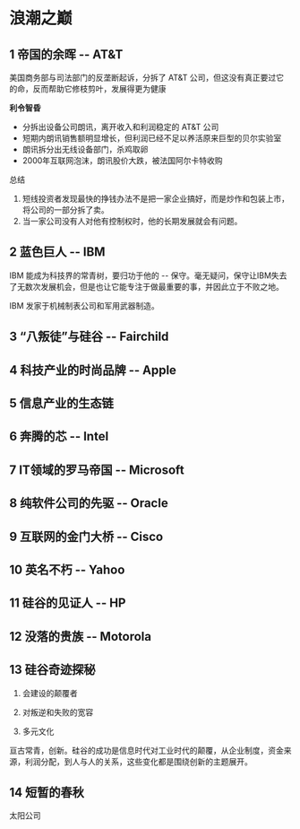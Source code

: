 # 浪潮之巅

## 1 帝国的余晖 -- AT&T

美国商务部与司法部门的反垄断起诉，分拆了 AT&T 公司，但这没有真正要过它的命，反而帮助它修枝剪叶，发展得更为健康

**利令智昏**

* 分拆出设备公司朗讯，离开收入和利润稳定的 AT&T 公司
* 短期内朗讯销售额明显增长，但利润已经不足以养活原来巨型的贝尔实验室
* 朗讯拆分出无线设备部门，杀鸡取卵
* 2000年互联网泡沫，朗讯股价大跌，被法国阿尔卡特收购

总结
1. 短线投资者发现最快的挣钱办法不是把一家企业搞好，而是炒作和包装上市，将公司的一部分拆了卖。
2. 当一家公司没有人对他有控制权时，他的长期发展就会有问题。

## 2 蓝色巨人 -- IBM

IBM 能成为科技界的常青树，要归功于他的 -- 保守。毫无疑问，保守让IBM失去了无数次发展机会，但是也让它能专注于做最重要的事，并因此立于不败之地。

IBM 发家于机械制表公司和军用武器制造。

## 3 “八叛徒”与硅谷 -- Fairchild

## 4 科技产业的时尚品牌 -- Apple

## 5 信息产业的生态链

## 6 奔腾的芯 -- Intel

## 7 IT领域的罗马帝国 -- Microsoft

## 8 纯软件公司的先驱 -- Oracle

## 9 互联网的金门大桥 -- Cisco

## 10 英名不朽 -- Yahoo

## 11 硅谷的见证人 -- HP

## 12 没落的贵族 -- Motorola

## 13 硅谷奇迹探秘

1. 会建设的颠覆者

2. 对叛逆和失败的宽容

3. 多元文化

亘古常青，创新。硅谷的成功是信息时代对工业时代的颠覆，从企业制度，资金来源，利润分配，到人与人的关系，这些变化都是围绕创新的主题展开。

## 14 短暂的春秋

太阳公司



